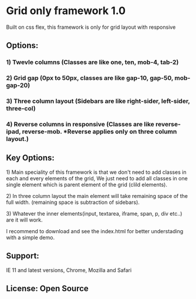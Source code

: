 <h1>Grid only framework 1.0</h1>
<p>Built on css flex, this framework is only for grid layout with responsive</p>
<h2>Options:</h2>
<h3>1) Twevle columns (Classes are like one, ten, mob-4, tab-2)</h3>
<h3>2) Grid gap (0px to 50px, classes are like gap-10, gap-50, mob-gap-20)</h3>
<h3>3) Three column layout (Sidebars are like right-sider, left-sider, three-col)</h3>
<h3>4) Reverse columns in responsive (Classes are like reverse-ipad, reverse-mob. *Reverse applies only on three column layout.)</h3>
<h2>Key Options:</h2>
<p>1) Main speciality of this framework is that we don't need to add classes in each and every elements of the grid, We just need to add all classes in one single element which is parent element of the grid (clild elements).</p>
<p>2) In three column layout the main element will take remaining space of the full width. (remaining space is subtraction of sidebars).</p>
<p>3) Whatever the inner elements(input, textarea, iframe, span, p, div etc..) are it will work.</p>
<p>I recommend to download and see the index.html for better understading with a simple demo.</p>
<h2>Support:</h2>
<p>IE 11 and latest versions, Chrome, Mozilla and Safari</p>
<h2>License: Open Source</h2>


